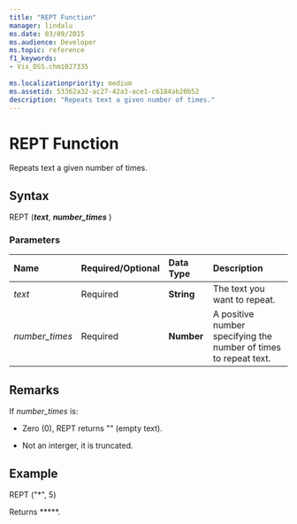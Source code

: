 ```yaml
---
title: "REPT Function" 
manager: lindalu
ms.date: 03/09/2015
ms.audience: Developer
ms.topic: reference
f1_keywords:
- Vis_DSS.chm1027335
 
ms.localizationpriority: medium
ms.assetid: 53362a32-ac27-42a3-ace1-c6184ab20b52
description: "Repeats text a given number of times."
---
```


# REPT Function

Repeats text a given number of times.
  
## Syntax

REPT (***text***, ***number_times*** )
  
### Parameters

|**Name**|**Required/Optional**|**Data Type**|**Description**|
|:-----|:-----|:-----|:-----|
| *text* <br/> |Required  <br/> |**String** <br/> | The text you want to repeat. |
| *number_times* <br/> |Required  <br/> |**Number** <br/> |A positive number specifying the number of times to repeat text. |

## Remarks

If *number_times* is:
  
- Zero (0), REPT returns "" (empty text).

- Not an interger, it is truncated.

## Example

REPT ("\*", 5)
  
Returns \*\*\*\*\*.
  